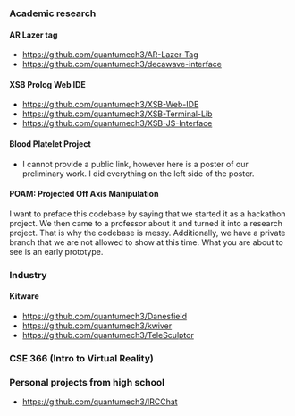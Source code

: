 ### Academic research
#### AR Lazer tag
- https://github.com/quantumech3/AR-Lazer-Tag
- https://github.com/quantumech3/decawave-interface
<!---
INSERT SCREENSHOT OF VIDEO HERE
-->


#### XSB Prolog Web IDE
- https://github.com/quantumech3/XSB-Web-IDE
- https://github.com/quantumech3/XSB-Terminal-Lib
- https://github.com/quantumech3/XSB-JS-Interface
<!---
INSERT SCREENSHOT HERE
-->


#### Blood Platelet Project
- I cannot provide a public link, however here is a poster of our preliminary work. I did everything on the left side of the poster.

<!---
INSERT POSTER HERE
-->

#### POAM: Projected Off Axis Manipulation
I want to preface this codebase by saying that we started it as a hackathon project. We then came to a professor about it and turned it into a research project. That is why the codebase is messy. Additionally, we have a private branch that we are not allowed to show at this time. What you are about to see is an early prototype.



### Industry
#### Kitware
- https://github.com/quantumech3/Danesfield
- https://github.com/quantumech3/kwiver
- https://github.com/quantumech3/TeleSculptor

<!---
RIP PICTURES FROM THE GITHUB PAGES
-->

### CSE 366 (Intro to Virtual Reality)
<!---
INSERT 366 assignments with their homework pdfs, reports, and a screenshot from the video HERE
-->

### Personal projects from high school
- https://github.com/quantumech3/IRCChat

<!---
Upload your sorting synth, algebra library, and polysnake visualizer, and screenshots since the codebases are not usable
-->

